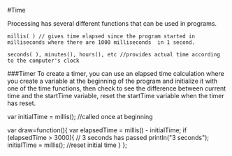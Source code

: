 #Time

Processing has several different functions that can be used in programs.  

    millis( ) // gives time elapsed since the program started in milliseconds where there are 1000 milliseconds  in 1 second.
    
    seconds( ), minutes(), hours(), etc //provides actual time according to the computer's clock
    
    
###Timer
To create a timer, you can use an elapsed time calculation where you create a variable at the beginning of the program and initialize it with one of the time functions, then check to see the difference between current time and the startTime variable, reset the startTime variable when the timer has reset.

  var initialTime = millis(); //called once at beginning

var draw=function(){
var elapsedTime = millis() - initialTime;
if (elapsedTime > 3000){ // 3 seconds has passed
   println("3 seconds");
   initialTime = millis(); //reset initial time
}
};